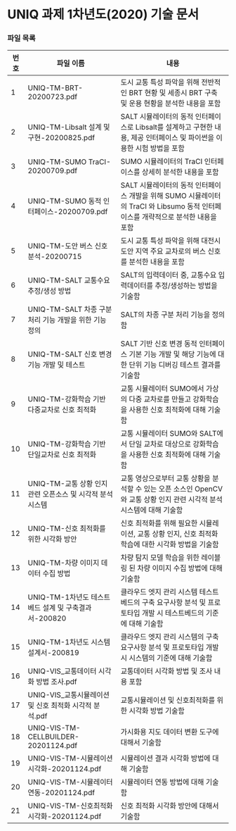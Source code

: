 # UNIQ 과제 1차년도(2020) 기술 문서

### 파일 목록
번호 | 파일 이름 | 내용
--- | ------------ | -------------
1 | UNIQ-TM-BRT-20200723.pdf | 도시 교통 특성 파악을 위해 전반적인 BRT 현황 및 세종시 BRT 구축 및 운용 현황을 분석한 내용을 포함
2 | UNIQ-TM-Libsalt 설계 및 구현-20200825.pdf | SALT 시뮬레이터의 동적 인터페이스로 Libsalt를 설계하고 구현한 내용, 제공 인터페이스 및 파이썬을 이용한 시험 방법을 포함
3 | UNIQ-TM-SUMO TraCI-20200709.pdf | SUMO 시뮬레이터의 TraCI 인터페이스를 상세히 분석한 내용을 포함
4 | UNIQ-TM-SUMO 동적 인터페이스-20200709.pdf | SALT 시뮬레이터의 동적 인터페이스 개발을 위해 SUMO 시뮬레이터의 TraCI 와 Libsumo 동적 인터페이스를 개략적으로 분석한 내용을 포함
5 | UNIQ-TM-도안 버스 신호 분석-20200715 | 도시 교통 특성 파악을 위해 대전시 도안 지역 주요 교차로의 버스 신호를 분석한 내용을 포함
6 | UNIQ-TM-SALT 교통수요 추정/생성 방법 | SALT의 입력데이터 중, 교통수요 입력데이터를 추정/생성하는 방법을 기술함
7 | UNIQ-TM-SALT 차종 구분 처리 기능 개발을 위한 기능 정의 | SALT의 차종 구분 처리 기능을 정의함
8 | UNIQ-TM-SALT 신호 변경 기능 개발 및 테스트 | SALT 기반 신호 변경 동적 인터페이스 기본 기능 개발 및 해당 기능에 대한 단위 기능 디버깅 테스트 결과를 기술함
9 | UNIQ-TM-강화학습 기반 다중교차로 신호 최적화 | 교통 시뮬레이터 SUMO에서 가상의 다중 교차로를 만들고 강화학습을 사용한 신호 최적화에 대해 기술함
10 | UNIQ-TM-강화학습 기반 단일교차로 신호 최적화 | 교통 시뮬레이터 SUMO와 SALT에서 단일 교차로 대상으로 강화학습을 사용한 신호 최적화에 대해 기술함
11 | UNIQ-TM-교통 상황 인지 관련 오픈소스 및 시각적 분석 시스템 | 교통 영상으로부터 교통 상황을 분석할 수 있는 오픈 소스인 OpenCV와 교통 상황 인지 관련 시각적 분석 시스템에 대해 기술함
12 | UNIQ-TM-신호 최적화를 위한 시각화 방안 | 신호 최적화를 위해 필요한 시뮬레이션, 교통 상황 인지, 신호 최적화 학습에 대한 시각화 방법을 기술함
13 | UNIQ-TM-차량 이미지 데이터 수집 방법 | 차량 탐지 모델 학습을 위한 레이블링 된 차량 이미지 수집 방법에 대해 기술함
14 | UNIQ-TM-1차년도 테스트베드 설계 및 구축결과서-200820 | 클라우드 엣지 관리 시스템 테스트베드의 구축 요구사항 분석 및 프로토타입 개발 시 테스트베드의 기준에 대해 기술함
15 | UNIQ-TM-1차년도 시스템 설계서-200819 | 클라우드 엣지 관리 시스템의 구축 요구사항 분석 및 프로토타입 개발 시 시스템의 기준에 대해 기술함
16 | UNIQ-VIS_교통데이터 시각화 방법 조사.pdf | 교통데이터 시각화 방법 및 조사 내용 포함
17 | UNIQ-VIS_교통시뮬레이션 및 신호 최적화 시각적 분석.pdf | 교통시뮬레이션 및 신호최적화를 위한 시각화 방법 기술함
18 | UNIQ-VIS-TM-CELLBUILDER-20201124.pdf | 가시화용 지도 데이터 변환 도구에 대해서 기술함
19 | UNIQ-VIS-TM-시뮬레이션시각화-20201124.pdf | 시뮬레이션 결과 시각화 방법에 대해 기술함
20 | UNIQ-VIS-TM-시뮬레이터연동-20201124.pdf | 시뮬레이터 연동 방법에 대해 기술함
21 | UNIQ-VIS-TM-신호최적화시각화-20201124.pdf| 신호 최적화 시각화 방안에 대해서 기술함
